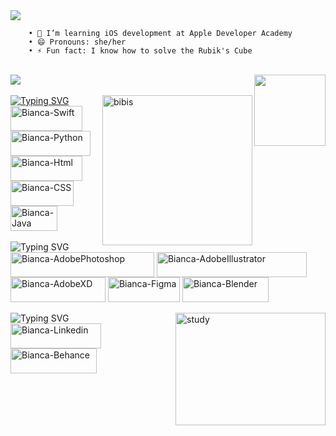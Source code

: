 <!-- ### Hello, world! I'm Bianca Nathally -->

<div>
    <img src="https://cdn.discordapp.com/attachments/1113871889497083968/1113891439261261924/bibisBanner.png">
</div>

        • 🍎 I’m learning iOS development at Apple Developer Academy
        • 😄 Pronouns: she/her
        • ⚡ Fun fact: I know how to solve the Rubik's Cube

<div style="display: inline_block"><br>
    <a href="https://github.com/hibianca">
    <!-- <img height="194em" src="https://github-readme-stats.vercel.app/api?username=hibianca&show_icons=true&theme=dracula&include_all _commits=true&count_private=true"/> -->
    <source
        srcset="https://github-readme-stats.vercel.app/api?username=hibianca&show_icons=true&theme=dracula"
        media="(prefers-color-scheme: dark)"
    />
    <source
        srcset="https://github-readme-stats.vercel.app/api?username=hibianca&show_icons=true&theme=dracula"
        media="(prefers-color-scheme: light), (prefers-color-scheme: no-preference)"
    />
    <img src="https://github-readme-stats.vercel.app/api?username=hibianca&show_icons=true&theme=dracula" />
    </picture>
    <img align="right" height="114em" src="https://github-readme-stats.vercel.app/api/top-langs/?username=hibianca&layout=compact&langs_count=16&theme=dracula"/>
</div>

<div style="display: inline_block"><br>
    <img src="https://readme-typing-svg.demolab.com?font=Fira+Code&pause=1000&color=FE6E96&width=435&lines=learning+languages" alt="Typing SVG" /></a>
    <img align="right" height="240" width="240" alt="bibis" src="https://cdn.discordapp.com/attachments/1113871889497083968/1113872035664367717/bibis.gif">
</div>

<div>
    <!-- //<img align="center" alt="Bianca-Swift" height="40" width="40" src="https://raw.githubusercontent.com/devicons/devicon/master/icons/swift/swift-original.svg"> -->
    <!-- <img align="center" alt="Bianca-Python" height="40" width="40" src="https://raw.githubusercontent.com/devicons/devicon/master/icons/python/python-original.svg"> -->
    <img align="center" alt="Bianca-Swift" height="40" width="115" src="https://img.shields.io/badge/Swift-FA7343?style=for-the-badge&logo=swift&logoColor=white">
    <img align="center" alt="Bianca-Python" height="40" width="128" src="https://img.shields.io/badge/Python-FFD43B?style=for-the-badge&logo=python&logoColor=blue">
    <img align="center" alt="Bianca-Html" height="40" width="115" src="https://img.shields.io/badge/HTML5-E34F26?style=for-the-badge&logo=html5&logoColor=white">
    <img align="center" alt="Bianca-CSS" height="40" width="101" src="https://img.shields.io/badge/CSS3-1572B6?style=for-the-badge&logo=css3&logoColor=white">
    <img align="center" alt="Bianca-Java" height="40" width="75" src="https://img.shields.io/badge/Java-ED8B00?style=for-the-badge&logo=java&logoColor=white">
</div>

<div style="display: inline_block"><br>
    <img src="https://readme-typing-svg.demolab.com?font=Fira+Code&pause=1000&color=FE6E96&width=435&lines=tools" alt="Typing SVG" /></a>
<div>

<div>
    <img align="center" alt="Bianca-AdobePhotoshop" height="40" width="230" src="https://img.shields.io/badge/Adobe%20Photoshop-31A8FF?style=for-the-badge&logo=Adobe%20Photoshop&logoColor=black">
    <img align="center" alt="Bianca-AdobeIllustrator" height="40" width="240" src="https://img.shields.io/badge/Adobe%20Illustrator-FF9A00?style=for-the-badge&logo=adobe%20illustrator&logoColor=white">
    <img align="center" alt="Bianca-AdobeXD" height="40" width="152" src="https://img.shields.io/badge/Adobe%20XD-470137?style=for-the-badge&logo=Adobe%20XD&logoColor=#FF61F6">
    <img align="center" alt="Bianca-Figma" height="40" width="115" src="https://img.shields.io/badge/Figma-F24E1E?style=for-the-badge&logo=figma&logoColor=white">
    <img align="center" alt="Bianca-Blender" height="40" width="138" src="https://img.shields.io/badge/blender-%23F5792A.svg?style=for-the-badge&logo=blender&logoColor=white">
    <!-- <img align="center" alt="Bianca-Canva" height="40" width="115" src="https://img.shields.io/badge/Canva-%2300C4CC.svg?&style=for-the-badge&logo=Canva&logoColor=white"> -->
</div>

<div style="display: inline_block"><br>
    <!-- <a href="https://git.io/typing-svg"><img src="https://readme-typing-svg.demolab.com?font=Fira+Code&pause=1000&color=FE6E96&width=435&lines=social+medias" alt="Typing SVG" /></a> -->
    <img src="https://readme-typing-svg.demolab.com?font=Fira+Code&pause=1000&color=FE6E96&width=435&lines=social" alt="Typing SVG" /></a>
    <img align="right" height="180" width="240" alt="study" src="https://media.tenor.com/ubkgsEHmfe4AAAAC/anime-aesthetic.gif">
</div>

<div>
    <a href="https://www.linkedin.com/in/biancanathally/" target="_blank"><img align="center" alt="Bianca-Linkedin" height="40" width="145" src="https://img.shields.io/badge/LinkedIn-0077B5?style=for-the-badge&logo=linkedin&logoColor=white" target="_blank"></a>
    <a href="https://www.behance.net/biancanathally" target="_blank"><img align="center" alt="Bianca-Behance" height="40" width="138" src="https://img.shields.io/badge/Behance-0054F7?style=for-the-badge&logo=behance&logoColor=white" target="_blank"></a>
</div>
